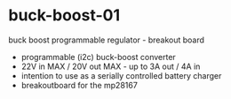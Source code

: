 # buck-boost-01
buck boost programmable regulator - breakout board

- programmable (i2c) buck-boost converter
- 22V in MAX / 20V out MAX - up to 3A out / 4A in
- intention to use as a serially controlled battery charger
- breakoutboard for the mp28167
